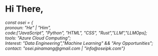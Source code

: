 
<!---
oseipk/oseipk is a ✨ special ✨ repository because its `README.md` (this file) appears on your GitHub profile.
You can click the Preview link to take a look at your changes.
--->
<h1>Hi There, </h1> <i fas fa-handwave>
const osei = { <br>
pronoun: "He" | "Him",<br>
code:["JavaScript", "Python", "HTML", "CSS", "Rust","LLM","LLMOps];<br>
tools: "Azure Cloud Computing";<br>
Interest: "Data Engineering","Machine Learning" && "Any Opportunities";<br>
contact: "osei.pinamang@gmail.com | "info@oseipk.com"}
